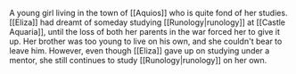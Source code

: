 A young girl living in the town of <span class="political-bodies-places">[[Aquios]]</span> who is quite fond of her studies.
<span class="people">[[Eliza]]</span> had dreamt of someday studying <span class="miscellaneous">[[Runology|runology]]</span> at <span class="political-bodies-places">[[Castle Aquaria]]</span>, until the loss of both her parents in the war forced her to give it up.  Her brother was too young to live on his own, and she couldn't bear to leave him.  However, even though <span class="people">[[Eliza]]</span> gave up on studying under a mentor, she still continues to study <span class="miscellaneous">[[Runology|runology]]</span> on her own.